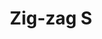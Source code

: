 ---
title: Zig-zag S
date: 
draft: false

# descripcion
description : Anillo de plata 925

materials: Plata 925

color: Plateado

dimensions: 17ml diámetro

code: 05-23-0599

type: "Anillos"

categories: []

price: $2.390,00

# Images
# first image will be shown in the product page
images:
  # - image: "images/path_to_image"
  # La ubicacion de las imagenes es imagenes/Anillos/Anillos.Plata/05-23-0599-zigzag-s
  - image: "./images/anillos/plata/05-23-0599.JPG"
---